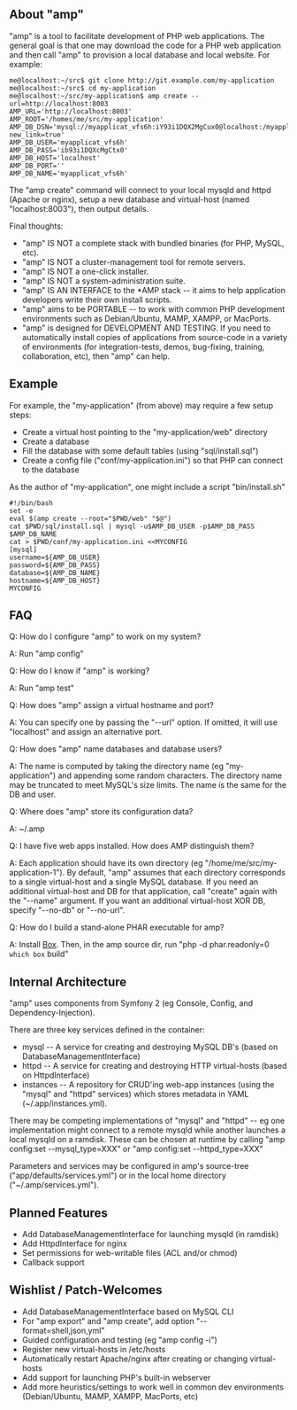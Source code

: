 ## About "amp" ##

"amp" is a tool to facilitate development of PHP web applications. The
general goal is that one may download the code for a PHP web application and
then call "amp" to provision a local database and local website.  For
example:

```
me@localhost:~/src$ git clone http://git.example.com/my-application
me@localhost:~/src$ cd my-application
me@localhost:~/src/my-application$ amp create --url=http://localhost:8003
AMP_URL='http://localhost:8003'
AMP_ROOT='/homes/me/src/my-application'
AMP_DB_DSN='mysql://myapplicat_vfs6h:iY93i1DQX2MgCux0@localhost:/myapplicat_vfs6h?new_link=true'
AMP_DB_USER='myapplicat_vfs6h'
AMP_DB_PASS='ib93i1DQXcMgCtx0'
AMP_DB_HOST='localhost'
AMP_DB_PORT=''
AMP_DB_NAME='myapplicat_vfs6h'
```

The "amp create" command will connect to your local mysqld and httpd (Apache
or nginx), setup a new database and virtual-host (named "localhost:8003"),
then output details.

Final thoughts:

 * "amp" IS NOT a complete stack with bundled binaries (for PHP, MySQL, etc).
 * "amp" IS NOT a cluster-management tool for remote servers.
 * "amp" IS NOT a one-click installer.
 * "amp" IS NOT a system-administration suite.
 * "amp" IS AN INTERFACE to the *AMP stack -- it aims to help application developers
   write their own install scripts.
 * "amp" aims to be PORTABLE -- to work with common PHP development environments
   such as Debian/Ubuntu, MAMP, XAMPP, or MacPorts.
 * "amp" is designed for DEVELOPMENT AND TESTING. If you need to automatically install
   copies of applications from source-code in a variety of environments (for
   integration-tests, demos, bug-fixing, training, collaboration, etc), then "amp"
   can help.
 
## Example ##

For example, the "my-application" (from above) may require a few setup steps:

 * Create a virtual host pointing to the "my-application/web" directory
 * Create a database
 * Fill the database with some default tables (using "sql/install.sql")
 * Create a config file ("conf/my-application.ini") so that PHP can
   connect to the database

As the author of "my-application", one might include a script "bin/install.sh"

```
#!/bin/bash
set -e
eval $(amp create --root="$PWD/web" "$@")
cat $PWD/sql/install.sql | mysql -u$AMP_DB_USER -p$AMP_DB_PASS $AMP_DB_NAME
cat > $PWD/conf/my-application.ini <<MYCONFIG
[mysql]
username=${AMP_DB_USER}
password=${AMP_DB_PASS}
database=${AMP_DB_NAME}
hostname=${AMP_DB_HOST}
MYCONFIG
```

## FAQ ##

Q: How do I configure "amp" to work on my system?

A: Run "amp config"

Q: How do I know if "amp" is working?

A: Run "amp test"

Q: How does "amp" assign a virtual hostname and port?

A: You can specify one by passing the "--url" option. If omitted, it will
use "localhost" and assign an alternative port.

Q: How does "amp" name databases and database users?

A: The name is computed by taking the directory name (eg "my-application")
and appending some random characters.  The directory name may be truncated
to meet MySQL's size limits.  The name is the same for the DB and user.

Q: Where does "amp" store its configuration data?

A: ~/.amp

Q: I have five web apps installed. How does AMP distinguish them?

A: Each application should have its own directory (eg
"/home/me/src/my-application-1").  By default, "amp" assumes that each
directory corresponds to a single virtual-host and a single MySQL database.
If you need an additional virtual-host and DB for that application, call
"create" again with the "--name" argument.  If you want an additional
virtual-host XOR DB, specify "--no-db" or "--no-url".

Q: How do I build a stand-alone PHAR executable for amp?

A: Install [Box](http://box-project.org/). Then, in the amp source dir, run "php -d phar.readonly=0 `which box` build"

## Internal Architecture ##

"amp" uses components from Symfony 2 (eg Console, Config, and
Dependency-Injection).

There are three key services defined in the container:

 * mysql -- A service for creating and destroying MySQL DB's
   (based on DatabaseManagementInterface)
 * httpd -- A service for creating and destroying HTTP virtual-hosts
   (based on HttpdInterface)
 * instances -- A repository for CRUD'ing web-app instances (using the
   "mysql" and "httpd" services) which stores metadata in YAML
   (~/.app/instances.yml).

There may be competing implementations of "mysql" and "httpd" -- eg one
implementation might connect to a remote mysqld while another launches a
local mysqld on a ramdisk.  These can be chosen at runtime by calling "amp
config:set --mysql_type=XXX" or "amp config:set --httpd_type=XXX"

Parameters and services may be configured in amp's source-tree
("app/defaults/services.yml") or in the local home directory
("~/.amp/services.yml").

## Planned Features ##

 * Add DatabaseManagementInterface for launching mysqld (in ramdisk)
 * Add HttpdInterface for nginx
 * Set permissions for web-writable files (ACL and/or chmod)
 * Callback support

## Wishlist / Patch-Welcomes ##

 * Add DatabaseManagementInterface based on MySQL CLI
 * For "amp export" and "amp create", add option "--format=shell,json,yml"
 * Guided configuration and testing (eg "amp config -i")
 * Register new virtual-hosts in /etc/hosts
 * Automatically restart Apache/nginx after creating or changing virtual-hosts
 * Add support for launching PHP's built-in webserver
 * Add more heuristics/settings to work well in common dev environments
   (Debian/Ubuntu, MAMP, XAMPP, MacPorts, etc)
